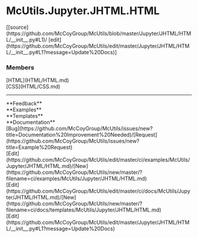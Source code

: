 # <a id="McUtils.Jupyter.JHTML.HTML">McUtils.Jupyter.JHTML.HTML</a> 
<div class="docs-source-link" markdown="1">
[[source](https://github.com/McCoyGroup/McUtils/blob/master/Jupyter/JHTML/HTML/__init__.py#L1)/
[edit](https://github.com/McCoyGroup/McUtils/edit/master/Jupyter/JHTML/HTML/__init__.py#L1?message=Update%20Docs)]
</div>
    


### Members
<div class="container alert alert-secondary bg-light">
  <div class="row">
   <div class="col" markdown="1">
[HTML](HTML/HTML.md)   
</div>
   <div class="col" markdown="1">
[CSS](HTML/CSS.md)   
</div>
   <div class="col" markdown="1">
   
</div>
</div>
</div>













---


<div markdown="1" class="text-secondary">
<div class="container">
  <div class="row">
   <div class="col" markdown="1">
**Feedback**   
</div>
   <div class="col" markdown="1">
**Examples**   
</div>
   <div class="col" markdown="1">
**Templates**   
</div>
   <div class="col" markdown="1">
**Documentation**   
</div>
   <div class="col" markdown="1">
   
</div>
   <div class="col" markdown="1">
   
</div>
   <div class="col" markdown="1">
   
</div>
</div>
  <div class="row">
   <div class="col" markdown="1">
[Bug](https://github.com/McCoyGroup/McUtils/issues/new?title=Documentation%20Improvement%20Needed)/[Request](https://github.com/McCoyGroup/McUtils/issues/new?title=Example%20Request)   
</div>
   <div class="col" markdown="1">
[Edit](https://github.com/McCoyGroup/McUtils/edit/master/ci/examples/McUtils/Jupyter/JHTML/HTML.md)/[New](https://github.com/McCoyGroup/McUtils/new/master/?filename=ci/examples/McUtils/Jupyter/JHTML/HTML.md)   
</div>
   <div class="col" markdown="1">
[Edit](https://github.com/McCoyGroup/McUtils/edit/master/ci/docs/McUtils/Jupyter/JHTML/HTML.md)/[New](https://github.com/McCoyGroup/McUtils/new/master/?filename=ci/docs/templates/McUtils/Jupyter/JHTML/HTML.md)   
</div>
   <div class="col" markdown="1">
[Edit](https://github.com/McCoyGroup/McUtils/edit/master/Jupyter/JHTML/HTML/__init__.py#L1?message=Update%20Docs)   
</div>
   <div class="col" markdown="1">
   
</div>
   <div class="col" markdown="1">
   
</div>
   <div class="col" markdown="1">
   
</div>
</div>
</div>
</div>